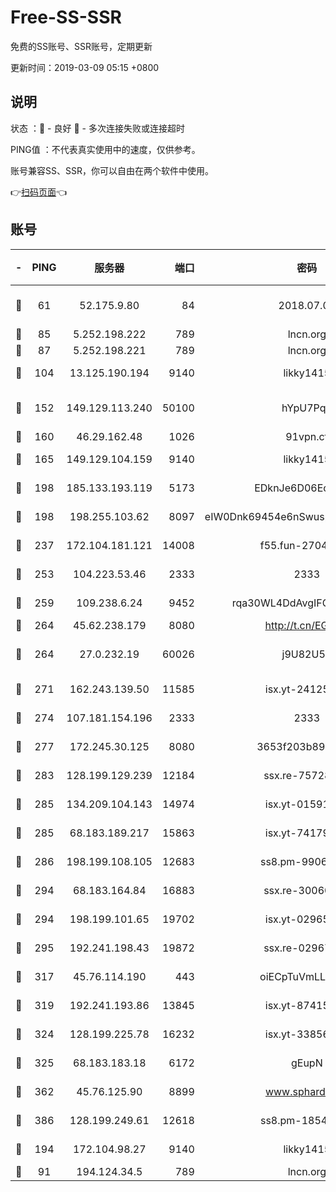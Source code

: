 # Free-SS-SSR

免费的SS账号、SSR账号，定期更新

更新时间：2019-03-09 05:15 +0800

## 说明

状态     ：🙂 - 良好 🙁 - 多次连接失败或连接超时

PING值   ：不代表真实使用中的速度，仅供参考。

账号兼容SS、SSR，你可以自由在两个软件中使用。

👉[扫码页面](https://liesauer.github.io/Free-SS-SSR/)👈

## 账号

|-|PING|服务器|端口|密码|加密方式|区域|
|:----:|:----:|:-----:|-----:|:----:|:----:|:----:|
|🙂|61|52.175.9.80|84|2018.07.07|chacha20-ietf-poly1305|HK|
|🙂|85|5.252.198.222|789|lncn.org|rc4|JP|
|🙂|87|5.252.198.221|789|lncn.org|rc4|JP|
|🙂|104|13.125.190.194|9140|likky1415|aes-256-cfb|KR|
|🙂|152|149.129.113.240|50100|hYpU7PqP|chacha20-ietf-poly1305|CN|
|🙂|160|46.29.162.48|1026|91vpn.cf|rc4-md5|RU|
|🙂|165|149.129.104.159|9140|likky1415|aes-256-cfb|CN|
|🙂|198|185.133.193.119|5173|EDknJe6D06EoWDaw|aes-256-cfb|US|
|🙂|198|198.255.103.62|8097|eIW0Dnk69454e6nSwuspv9DmS201tQ0D|aes-256-cfb|US|
|🙂|237|172.104.181.121|14008|f55.fun-27044254|aes-256-cfb|SG|
|🙂|253|104.223.53.46|2333|2333|aes-256-cfb|US|
|🙂|259|109.238.6.24|9452|rqa30WL4DdAvgIFG6Fs3znzTa|aes-256-cfb|FR|
|🙂|264|45.62.238.179|8080|http://t.cn/EGJIyrl|rc4-md5|CA|
|🙂|264|27.0.232.19|60026|j9U82U53|xchacha20-ietf-poly1305|HK|
|🙂|271|162.243.139.50|11585|isx.yt-24125616|aes-256-cfb|US|
|🙂|274|107.181.154.196|2333|2333|aes-256-cfb|US|
|🙂|277|172.245.30.125|8080|3653f203b896678d|chacha20-ietf|US|
|🙂|283|128.199.129.239|12184|ssx.re-75728263|aes-256-cfb|SG|
|🙂|285|134.209.104.143|14974|isx.yt-01591248|aes-256-cfb|SG|
|🙂|285|68.183.189.217|15863|isx.yt-74179811|aes-256-cfb|SG|
|🙂|286|198.199.108.105|12683|ss8.pm-99061296|aes-256-cfb|US|
|🙂|294|68.183.164.84|16883|ssx.re-30060454|aes-256-cfb|US|
|🙂|294|198.199.101.65|19702|isx.yt-02965694|aes-256-cfb|US|
|🙂|295|192.241.198.43|19872|ssx.re-02967346|aes-256-cfb|US|
|🙂|317|45.76.114.190|443|oiECpTuVmLLxk4Ts|aes-256-cfb|AU|
|🙂|319|192.241.193.86|13845|isx.yt-87415016|aes-256-cfb|US|
|🙂|324|128.199.225.78|16232|isx.yt-33856975|aes-256-cfb|SG|
|🙂|325|68.183.183.18|6172|gEupN|aes-256-cfb|SG|
|🙂|362|45.76.125.90|8899|www.sphard.com|aes-256-cfb|AU|
|🙂|386|128.199.249.61|12618|ss8.pm-18545476|aes-256-cfb|SG|
|🙂|194|172.104.98.27|9140|likky1415|aes-256-cfb|JP|
|🙁|91|194.124.34.5|789|lncn.org|rc4|JP|
